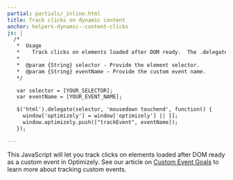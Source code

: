 ```yaml
---
partial: partials/_inline.html
title: Track clicks on dynamic content
anchor: helpers-dynamic--content-clicks
js: |
  /*
   *  Usage
   *    Track clicks on elements loaded after DOM ready.  The .delegate() method allows you to select all current and future elements that match the selector passed in as the first argument.
   *
   *  @param {String} selector - Provide the element selector.
   *  @param {String} eventName - Provide the custom event name.
   */

   var selector = [YOUR_SELECTOR];
   var eventName = [YOUR_EVENT_NAME];

   $('html').delegate(selector, 'mousedown touchend', function() {
     window['optimizely'] = window['optimizely'] || [];
     window.optimizely.push(["trackEvent", eventName]);
   });

---
```


This JavaScript will let you track clicks on elements loaded after DOM ready as a custom event in Optimizely.  See our article on [Custom Event Goals](https://help.optimizely.com/hc/en-us/articles/200039925) to learn more about tracking custom events.
